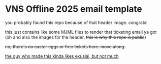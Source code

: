 # VNS Offline 2025 email template

you probably found this repo because of that header image. congrats!

this just contains like some MJML files to render that ticketing email ya got (oh and also the images for the header, ~~this is why this repo is public~~)

~~no, there's no easter eggs or free tickets here. move along.~~

[the guy who made this kinda likes exusiai, but not much](https://static.zerochan.net/Exusiai.full.2836126.jpg)
